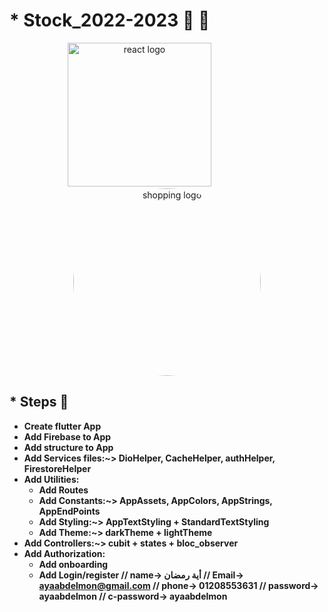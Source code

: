 # \* Stock_2022-2023 🙈 🚩

<div align="center">
    <img src="https://user-images.githubusercontent.com/114832629/230302399-5d8f34e7-bfc5-4597-8fff-6293044f47bd.png" alt="react logo" width=230> 
    &emsp;&emsp;&emsp;&emsp;&emsp;&emsp;
    <img src="https://encrypted-tbn0.gstatic.com/images?q=tbn:ANd9GcQP63cmYLNc8vZlmGfF1i-pmDrLZ73QVaLzSQ&usqp=CAU" alt="shopping logo" width="300px" height="auto" style="border-radius:50%"> 
</div>

## \* Steps 🐾

- <b> Create flutter App
- Add Firebase to App
- Add structure to App
- Add Services files:~> DioHelper, CacheHelper, authHelper, FirestoreHelper
- Add Utilities:
  - Add Routes
  - Add Constants:~> AppAssets, AppColors, AppStrings, AppEndPoints
  - Add Styling:~> AppTextStyling + StandardTextStyling
  - Add Theme:~> darkTheme + lightTheme
- Add Controllers:~> cubit + states + bloc_observer
- Add Authorization:
  - Add onboarding
  - Add Login/register
    // name-> أية رمضان
    // Email-> ayaabdelmon@gmail.com
    // phone-> 01208553631
    // password-> ayaabdelmon
    // c-password-> ayaabdelmon

